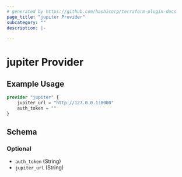 ```yaml
---
# generated by https://github.com/hashicorp/terraform-plugin-docs
page_title: "jupiter Provider"
subcategory: ""
description: |-
  
---
```


# jupiter Provider



## Example Usage

```terraform
provider "jupiter" {
    jupiter_url = "http://127.0.0.1:8000"
    auth_token = ""
}
```

<!-- schema generated by tfplugindocs -->
## Schema

### Optional

- `auth_token` (String)
- `jupiter_url` (String)
